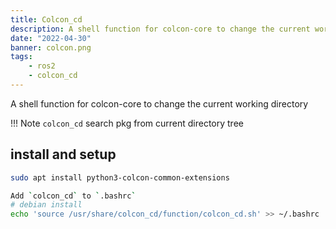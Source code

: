 ```yaml
---
title: Colcon_cd
description: A shell function for colcon-core to change the current working directory
date: "2022-04-30"
banner: colcon.png
tags:
    - ros2
    - colcon_cd
---
```

A shell function for colcon-core to change the current working directory

!!! Note
    `colcon_cd` search pkg from current directory tree

## install and setup
```bash title="apt"
sudo apt install python3-colcon-common-extensions
```

```bash title="setup"
Add `colcon_cd` to `.bashrc`
# debian install
echo 'source /usr/share/colcon_cd/function/colcon_cd.sh' >> ~/.bashrc
```